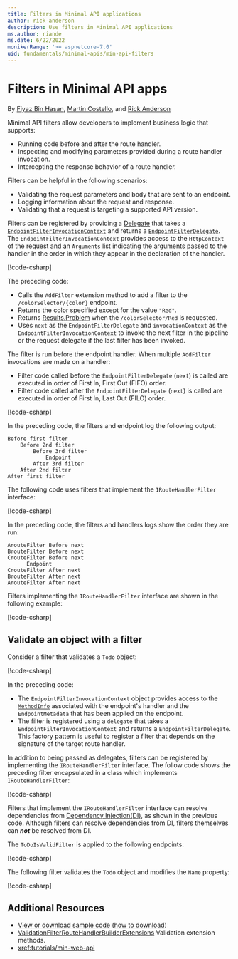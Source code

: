 ```yaml
---
title: Filters in Minimal API applications
author: rick-anderson
description: Use filters in Minimal API applications
ms.author: riande
ms.date: 6/22/2022
monikerRange: '>= aspnetcore-7.0'
uid: fundamentals/minimal-apis/min-api-filters
---
```

# Filters in Minimal API apps

By [Fiyaz Bin Hasan](https://github.com/fiyazbinhasan), [Martin Costello](https://twitter.com/martin_costello), and [Rick Anderson](https://twitter.com/RickAndMSFT)

Minimal API filters allow developers to implement business logic that supports:

* Running code before and after the route handler.
* Inspecting and modifying parameters provided during a route handler invocation.
* Intercepting the response behavior of a route handler.

Filters can be helpful in the following scenarios:

* Validating the request parameters and body that are sent to an endpoint.
* Logging information about the request and response.
* Validating that a request is targeting a supported API version.

Filters can be registered by providing a [Delegate](/dotnet/csharp/programming-guide/delegates/) that takes a [`EndpointFilterInvocationContext`](https://github.com/dotnet/aspnetcore/blob/main/src/Http/Http.Abstractions/src/EndpointFilterInvocationContext.cs) and returns a [`EndpointFilterDelegate`](https://github.com/dotnet/aspnetcore/blob/main/src/Http/Http.Abstractions/src/EndpointFilterDelegate.cs). The `EndpointFilterInvocationContext` provides access to the `HttpContext` of the request and an `Arguments` list indicating the arguments passed to the handler in the order in which they appear in the declaration of the handler.

[!code-csharp[](~/fundamentals/minimal-apis/min-api-filters/7samples/Filters/Program.cs?name=snippet1)]

The preceding code:

* Calls the `AddFilter` extension method to add a filter to the `/colorSelector/{color}` endpoint.
* Returns the color specified except for the value `"Red"`.
* Returns [Results.Problem](xref:Microsoft.AspNetCore.Http.Results.Problem%2A) when the `/colorSelector/Red` is requested.
* Uses `next` as the `EndpointFilterDelegate` and `invocationContext` as the `EndpointFilterInvocationContext` to invoke the next filter in the pipeline or the request delegate if the last filter has been invoked.

The filter is run before the endpoint handler. When multiple `AddFilter` invocations are made on a handler:

* Filter code called before the `EndpointFilterDelegate` (`next`) is called are executed in order of First In, First Out (FIFO) order.
* Filter code called after the `EndpointFilterDelegate` (`next`) is called are executed in order of First In, Last Out (FILO) order.

[!code-csharp[](~/fundamentals/minimal-apis/min-api-filters/7samples/Filters/Program.cs?name=snippet_xyz)]

In the preceding code, the filters and endpoint log the following output:

```dotnetcli
Before first filter
    Before 2nd filter
        Before 3rd filter
            Endpoint
        After 3rd filter
    After 2nd filter
After first filter
```

The following code uses filters that implement the `IRouteHandlerFilter` interface:

[!code-csharp[](~/fundamentals/minimal-apis/min-api-filters/7samples/Filters/Program.cs?name=snippet_abc)]

In the preceding code, the filters and handlers logs show the order they are run:

```dotnetcli
ArouteFilter Before next
BrouteFilter Before next
CrouteFilter Before next
      Endpoint
CrouteFilter After next
BrouteFilter After next
ArouteFilter After next
```

Filters implementing the `IRouteHandlerFilter` interface are shown in the following example:

[!code-csharp[](~/fundamentals/minimal-apis/min-api-filters/7samples/Filters/EndpointFilters/AbcEndpointFilters.cs)]

## Validate an object with a filter

Consider a filter that validates a `Todo` object:

[!code-csharp[](~/fundamentals/minimal-apis/min-api-filters/7samples/todo/Program.cs?name=snippet_filter1)]

In the preceding code:

* The `EndpointFilterInvocationContext` object provides access to the [`MethodInfo`](/dotnet/api/system.reflection.methodinfo) associated with the endpoint's handler and the `EndpointMetadata` that has been applied on the endpoint.
* The filter is registered using a `delegate` that takes a `EndpointFilterInvocationContext` and returns a `EndpointFilterDelegate`. This factory pattern is useful to register a filter that depends on the signature of the target route handler.

In addition to being passed as delegates, filters can be registered by implementing the `IRouteHandlerFilter` interface. The follow code shows the preceding filter encapsulated in a class which implements `IRouteHandlerFilter`:

[!code-csharp[](~/fundamentals/minimal-apis/min-api-filters/7samples/todo/EndpointFilters/ToDoIsValidFilter.cs?name=snippet)]

Filters that implement the `IRouteHandlerFilter` interface can resolve dependencies from [Dependency Injection(DI)](xref:fundamentals/dependency-injection), as shown in the previous code. Although filters can resolve dependencies from DI, filters themselves can ***not*** be resolved from DI.

The `ToDoIsValidFilter` is applied to the following endpoints:

[!code-csharp[](~/fundamentals/minimal-apis/min-api-filters/7samples/todo/Program.cs?name=snippet_2flt&highlight=13,21)]

The following filter validates the `Todo` object and modifies the `Name` property:

[!code-csharp[](~/fundamentals/minimal-apis/min-api-filters/7samples/todo/EndpointFilters/ToDoIsValidFilter.cs?name=snippet2&highlight=7)]

## Additional Resources

* [View or download sample code](https://github.com/aspnet/Docs/tree/main/aspnetcore/fundamentals/minimal-apis/min-api-filters/7samples) ([how to download](xref:index#how-to-download-a-sample))
* [ValidationFilterRouteHandlerBuilderExtensions](https://github.com/DamianEdwards/MinimalApis.Extensions/blob/main/src/MinimalApis.Extensions/Filters/ValidationFilterRouteHandlerBuilderExtensions.cs) Validation extension methods.
* <xref:tutorials/min-web-api>
